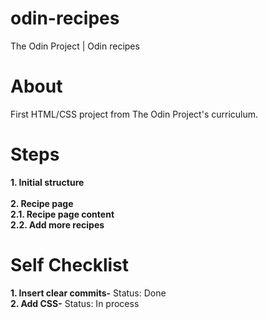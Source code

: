 # odin-recipes
The Odin Project | Odin recipes 

# About
First HTML/CSS project from The Odin Project's curriculum.
# Steps
**1. Initial structure**<br>     
**2. Recipe page**<br>
     **2.1. Recipe page content**<br>
     **2.2. Add more recipes**

# Self Checklist
**1. Insert clear commits-** Status: Done<br>
**2. Add CSS-** Status: In process


